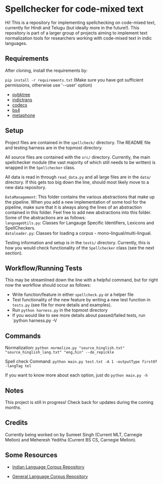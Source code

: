 # Spellchecker for code-mixed text

Hi! This is a repository for implementing spellchecking on code-mixed text, currently for Hindi and Telugu (but ideally more in the future!). This repository is part of a larger group of projects aiming to implement text normalization tools for researchers working with code-mixed text in indic languages.

## Requirements
After cloning, install the requirements by:

`pip install -r requirements.txt`
(Make sure you have got sufficient permissions, otherwise use '--user' option)

- [pybktree](https://pypi.org/project/pybktree/)
- [indictrans](https://pypi.org/project/indic-transliteration/)
- [codecs](https://pypi.org/project/openapi-codec/)
- [bs4](https://pypi.org/project/beautifulsoup4/)
- [metaphone](https://pypi.org/project/Metaphone/)

## Setup

Project files are contained in the `spellcheck/` directory. The README file and testing harness are in the topmost directory.

All source files are contained with the `src/` directory. Currently, the main spellchecker module (the vast majority of which still needs to be written) is wrapped in the `Spellchecker` class.

All data is read in through `read_data.py` and all large files are in the `data/` directory. If this gets too big down the line, should most likely move to a new data repository.

`DataManagement`: This folder contains the various abstractions that make up the pipeline. When you add a new implementation of some tool for the pipeline, make sure that it is always along the lines of an abstraction contained in this folder. Feel free to add new abstractions into this folder. Some of the abstractions are as follows:  
`languageUtils.py`: Classes for Langauge Specific Identifiers, Lexicons and SpellCheckers.  
`dataloader.py`: Classes for loading a corpus - mono-lingual/multi-lingual.  

Testing information and setup is in the `tests/` directory. Currently, this is how you would check functionality of the `Spellchecker` class (see the next section).

## Workflow/Running Tests

This may be streamlined down the line with a helpful command, but for right now the workflow should occur as follows:

- Write function/feature in either `spellcheck.py` or a helper file
- Test functionality of the new feature by writing a new test function in `tests.py` (see file for more details and examples).
- Run `python harness.py` in the topmost directory
- If you would like to see more details about passed/failed tests, run `python harness.py -V

## Commands

Normalization: `python normalize.py "source_hinglish.txt" "source_hinglish_lang.txt" "eng,hin" --do_repickle`

Spell check Command: `python main.py test.txt -A 1 -outputType firstOf -langTag tel`

If you want to know more about each option, just do `python main.py -h`

## Notes

This project is still in progress! Check back for updates during the coming months.

## Credits

Currently being worked on by Sumeet Singh (Current MLT, Carnegie Mellon) and Meheresh Yeditha (Current BS CS, Carnegie Mellon).

## Some Resources

- [Indian Language Corpus Repository](https://ltrc.iiit.ac.in/showfile.php?filename=ltrc/internal/nlp/corpus/index.html)

- [General Language Corpus Repository](http://wortschatz.uni-leipzig.de/en/download/)
